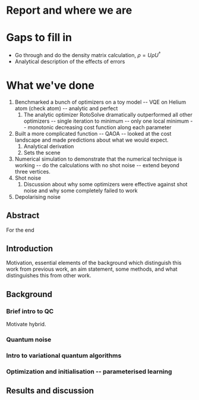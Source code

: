 # Report and where we are

# Gaps to fill in
* Go through and do the density matrix calculation, $\rho = U \rho U^\dag$
* Analytical description of the effects of errors

# What we've done
1. Benchmarked a bunch of optimizers on a toy model -- VQE on Helium atom (check atom) -- analytic and perfect
   1. The analytic optimizer RotoSolve dramatically outperformed all other optimizers -- single iteration to minimum -- only one local minimum -- monotonic decreasing cost function along each parameter 
2. Built a more complicated function -- QAOA -- looked at the cost landscape and made predictions about what we would expect.  
   1. Analytical derivation
   2. Sets the scene
3. Numerical simulation to demonstrate that the numerical technique is working -- do the calculations with no shot noise -- extend beyond three vertices. 
4. Shot noise
   1. Discussion about why some optimizers were effective against shot noise and why some completely failed to work
5. Depolarising noise

## Abstract
For the end

## Introduction
Motivation, essential elements of the background which distinguish this work from previous work, an aim statement, some methods, and what distinguishes this from other work.

## Background
### Brief intro to QC
Motivate hybrid. 
### Quantum noise

### Intro to variational quantum algorithms

### Optimization and initialisation -- parameterised learning

## Results and discussion
